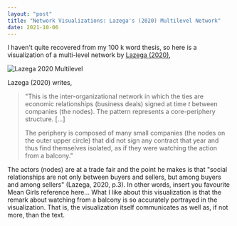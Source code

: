 ```yaml
---
layout: "post"
title: "Network Visualizations: Lazega's (2020) Multilevel Network"
date: 2021-10-06
---
```


I haven't quite recovered from my 100 k word thesis, so here is a visualization of a multi-level network by [Lazega (2020)](https://www.researchgate.net/publication/348638258_Visualizing_Multilevel_Networks_for_the_Analysis_of_Superposed_Levels_of_Collective_Agency),

![Lazega 2020 Multilevel](https://raw.githubusercontent.com/s-paul-s/notes-about-networks/main/_img/lazega.png)

Lazega (2020) writes,
> "This is the inter-organizational network in which the ties are economic relationships (business deals) signed at time _t_ between companies (the nodes). The pattern represents a core-periphery structure. [...]
>
> The periphery is composed of many small companies (the nodes on the outer upper circle) that did not sign any contract that year and thus find themselves isolated, as if they were watching the action from a balcony."

The actors (nodes) are at a trade fair and the point he makes is that "social relationships are not only between buyers and sellers, but among buyers and among sellers" (Lazega, 2020, p.3).
In other words, insert you favourite Mean Girls reference here...
What I like about this visualization is that the remark about watching from a balcony is so accurately portrayed in the visualization.
That is, the visualization itself communicates as well as, if not more, than the text.
